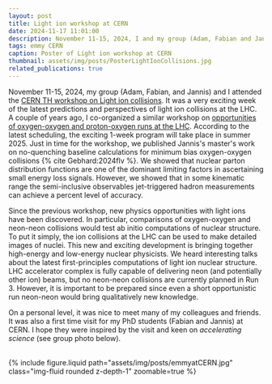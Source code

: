 ```yaml
---
layout: post
title: Light ion workshop at CERN
date: 2024-11-17 11:01:00
description: November 11-15, 2024, I and my group (Adam, Fabian and Jannis) attended CERN TH workshop on Light ion collisions at the LHC.
tags: emmy CERN
caption: Poster of Light ion workshop at CERN
thumbnail: assets/img/posts/PosterLightIonCollisions.jpg
related_publications: true
---
```



November 11-15, 2024, my group (Adam, Fabian, and Jannis) and I attended the [CERN TH workshop on Light ion collisions](https://cern.ch/lightions). It was a very exciting
week of the latest predictions and perspectives of light ion collisions at the LHC. A couple of years ago, I co-organized a similar
workshop on [opportunities of oxygen-oxygen and proton-oxygen runs at the LHC](https://cern.ch/OppOatLHC). According to the latest scheduling,
the exciting 1-week program will take place in summer 2025. Just in time for the workshop, we published Jannis's master's work on no-quenching
baseline calculations for minimum bias oxygen-oxygen collisions {% cite Gebhard:2024flv %}. We showed that nuclear parton distribution functions are one of the dominant
limiting factors in ascertaining small energy loss signals. However, we showed that in some kinematic range the semi-inclusive observables jet-triggered hadron measurements can achieve a percent level of accuracy.



 Since the previous workshop, new physics opportunities with light ions have been discovered. In particular,
comparisons of oxygen-oxygen and neon-neon collisions would test ab initio computations of nuclear structure. To put it simply, the ion collisions at the LHC can
 be used to make detailed images of nuclei. This new and exciting development is bringing together high-energy and low-energy nuclear physicists. We heard interesting
 talks about the latest first-principles computations of light ion nuclear structure.
 LHC accelerator complex is fully capable of delivering neon (and potentially other ion) beams, but no neon-neon collisions are currently planned in Run 3. However, 
 it is important to be prepared since even a short opportunistic run neon-neon would bring qualitatively new knowledge.


On a personal level, it was nice to meet many of my colleagues and friends. It was also a first time visit for my PhD students (Fabian and Jannis) at CERN.
I hope they were inspired by the visit and keen on _accelerating science_ (see group photo below).

<div class="row mt-3">
    <div class="col-sm mt-3 mt-md-0">
 {% include figure.liquid path="assets/img/posts/emmyatCERN.jpg" class="img-fluid rounded z-depth-1" zoomable=true %}
    </div>
</div>







